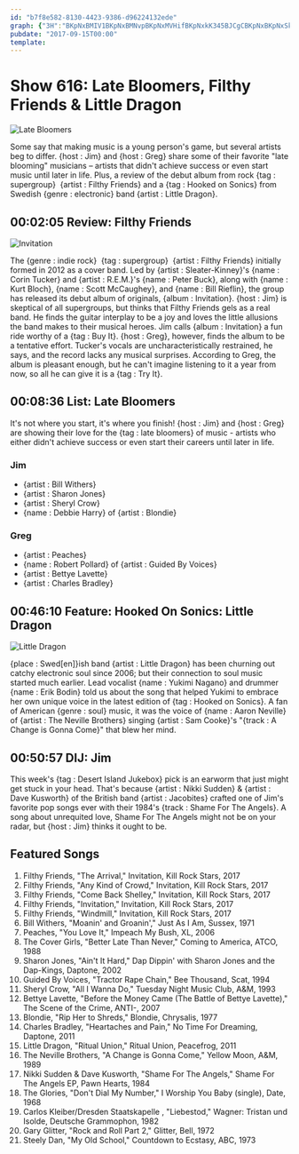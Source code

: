 ```yaml
---
id: "b7f8e582-8130-4423-9386-d96224132ede"
graph: {"3H":"BKpNxBMIV1BKpNxBMNvpBKpNxMVHifBKpNxkK345BJCgCBKpNxBKpNxSkgvrBKpNxZRjyGgJIVWkK3454srM4BJCgC97qipX6cfdBHm1Gdhnxe","EC":"BIyS1m7l02LWKftm7l02BE3CPm7l02J7x0lm7l02WGwXum7l02m7l02sSisJ7a0oom7l02Jnvq2m7l02BIyS1S6jtkNxanJWGwXu","24Y":"","2CX":"EBZuGlTXrj"}
pubdate: "2017-09-15T00:00"
template: 
---
```






# Show 616: Late Bloomers, Filthy Friends & Little Dragon

![Late Bloomers](https://static.soundopinions.org/images/2017/latebloomers_web.jpg)

Some say that making music is a young person's game, but several artists beg to differ. {host : Jim} and {host : Greg} share some of their favorite "late blooming" musicians – artists that didn't achieve success or even start music until later in life. Plus, a review of the debut album from rock {tag : supergroup}  {artist : Filthy Friends} and a {tag : Hooked on Sonics} from Swedish {genre : electronic} band {artist : Little Dragon}.



## 00:02:05 Review: Filthy Friends

![Invitation](https://static.soundopinions.org/assets/616/3H0.jpg)

The {genre : indie rock}  {tag : supergroup}  {artist : Filthy Friends} initially formed in 2012 as a cover band. Led by {artist : Sleater-Kinney}'s {name : Corin Tucker} and {artist : R.E.M.}'s {name : Peter Buck}, along with {name : Kurt Bloch}, {name : Scott McCaughey}, and {name : Bill Rieflin}, the group has released its debut album of originals, {album : Invitation}. {host : Jim} is skeptical of all supergroups, but thinks that Filthy Friends gels as a real band. He finds the guitar interplay to be a joy and loves the little allusions the band makes to their musical heroes. Jim calls {album : Invitation} a fun ride worthy of a {tag : Buy It}. {host : Greg}, however, finds the album to be a tentative effort. Tucker's vocals are uncharacteristically restrained, he says, and the record lacks any musical surprises. According to Greg, the album is pleasant enough, but he can't imagine listening to it a year from now, so all he can give it is a {tag : Try It}.



## 00:08:36 List: Late Bloomers

It's not where you start, it's where you finish! {host : Jim} and {host : Greg} are showing their love for the {tag : late bloomers} of music - artists who either didn't achieve success or even start their careers until later in life.


### Jim

- {artist : Bill Withers}
- {artist : Sharon Jones}
- {artist : Sheryl Crow}
- {name : Debbie Harry} of {artist : Blondie}


### Greg

- {artist : Peaches}
- {name : Robert Pollard} of {artist : Guided By Voices}
- {artist : Bettye Lavette}
- {artist : Charles Bradley}



## 00:46:10 Feature: Hooked On Sonics: Little Dragon

![Little Dragon](https://static.soundopinions.org/assets/616/24Y0.jpg)

{place : Swed[en]}ish band {artist : Little Dragon} has been churning out catchy electronic soul since 2006; but their connection to soul music started much earlier. Lead vocalist {name : Yukimi Nagano} and drummer {name : Erik Bodin} told us about the song that helped Yukimi to embrace her own unique voice in the latest edition of {tag : Hooked on Sonics}. A fan of American {genre : soul} music, it was the voice of {name : Aaron Neville} of {artist : The Neville Brothers} singing {artist : Sam Cooke}'s "{track : A Change is Gonna Come}" that blew her mind.



## 00:50:57 DIJ: Jim

This week's {tag : Desert Island Jukebox} pick is an earworm that just might get stuck in your head. That's because  {artist : Nikki Sudden} & {artist : Dave Kusworth} of the British band {artist : Jacobites} crafted one of Jim's favorite pop songs ever with their 1984's {track : Shame For The Angels}. A song about unrequited love, Shame For The Angels might not be on your radar, but {host : Jim} thinks it ought to be.



## Featured Songs

1. Filthy Friends, "The Arrival," Invitation, Kill Rock Stars, 2017
2. Filthy Friends, "Any Kind of Crowd," Invitation, Kill Rock Stars, 2017
3. Filthy Friends, "Come Back Shelley," Invitation, Kill Rock Stars, 2017
4. Filthy Friends, "Invitation," Invitation, Kill Rock Stars, 2017
5. Filthy Friends, "Windmill," Invitation, Kill Rock Stars, 2017
6. Bill Withers, "Moanin' and Groanin'," Just As I Am, Sussex, 1971
7. Peaches, "You Love It," Impeach My Bush, XL, 2006
8. The Cover Girls, "Better Late Than Never," Coming to America, ATCO, 1988
9. Sharon Jones, "Ain't It Hard," Dap Dippin' with Sharon Jones and the Dap-Kings, Daptone, 2002
10. Guided By Voices, "Tractor Rape Chain," Bee Thousand, Scat, 1994
11. Sheryl Crow, "All I Wanna Do," Tuesday Night Music Club, A&M, 1993
12. Bettye Lavette, "Before the Money Came (The Battle of Bettye Lavette)," The Scene of the Crime, ANTI-, 2007
13. Blondie, "Rip Her to Shreds," Blondie, Chrysalis, 1977
14. Charles Bradley, "Heartaches and Pain," No Time For Dreaming, Daptone, 2011
15. Little Dragon, "Ritual Union," Ritual Union, Peacefrog, 2011
16. The Neville Brothers, "A Change is Gonna Come," Yellow Moon, A&M, 1989
17. Nikki Sudden & Dave Kusworth, "Shame For The Angels," Shame For The Angels EP, Pawn Hearts, 1984
18. The Glories, "Don't Dial My Number," I Worship You Baby (single), Date, 1968
19. Carlos Kleiber/Dresden Staatskapelle , "Liebestod," Wagner: Tristan und Isolde, Deutsche Grammophon, 1982
20. Gary Glitter, "Rock and Roll Part 2," Glitter, Bell, 1972
21. Steely Dan, "My Old School," Countdown to Ecstasy, ABC, 1973